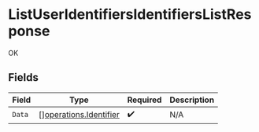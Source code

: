 # ListUserIdentifiersIdentifiersListResponse

OK


## Fields

| Field                                                                   | Type                                                                    | Required                                                                | Description                                                             |
| ----------------------------------------------------------------------- | ----------------------------------------------------------------------- | ----------------------------------------------------------------------- | ----------------------------------------------------------------------- |
| `Data`                                                                  | [][operations.Identifier](../../../pkg/models/operations/identifier.md) | :heavy_check_mark:                                                      | N/A                                                                     |